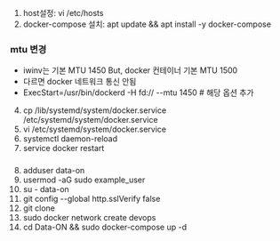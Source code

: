 1. host설정: vi /etc/hosts
2. docker-compose 설치: apt update && apt install -y docker-compose
### mtu 변경
 - iwinv는 기본 MTU 1450 But, docker 컨테이너 기본 MTU 1500
 - 다르면 docker 네트워크 통신 안됨 
 - ExecStart=/usr/bin/dockerd -H fd:// --mtu 1450   # 해당 옵션 추가
4. cp /lib/systemd/system/docker.service /etc/systemd/system/docker.service
5. vi /etc/systemd/system/docker.service
6. systemctl daemon-reload
7. service docker restart 
###
8. adduser data-on
9. usermod -aG sudo example_user
10. su - data-on
11. git config --global http.sslVerify false
12. git clone
13. sudo docker network create devops
14. cd Data-ON && sudo docker-compose up -d